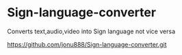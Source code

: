 # Sign-language-converter
Converts text,audio,video into Sign language not vice versa

https://github.com/jonu888/Sign-language-converter.git


